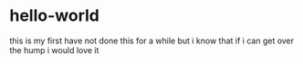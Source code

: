 # hello-world
this is my first
have not done this for a while but i know that if i can get over the hump i would love it
